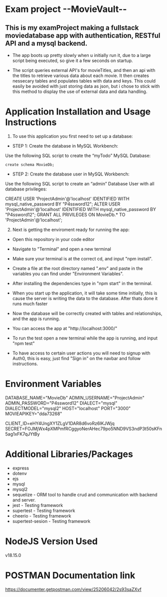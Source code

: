 # Exam project --MovieVault--
## This is my examProject making a fullstack moviedatabase app with authentication, RESTful API and a mysql backend.
- The app boots up pretty slowly when u initially run it, due to a large script being executed, so give it a few seconds on startup.

- The script queries external API's for movieTitles, and then an api with the titles to retrieve various data about each movie. It then creates nessecary tables and populates tables with data and keys. This could easily be avoided with just storing data as json, but i chose to stick with this method to display the use of external data and data handling.


# Application Installation and Usage Instructions

1. To use this application you first need to set up a database:

- STEP 1: Create the database in MySQL Workbench:

Use the following SQL script to create the “myTodo” MySQL Database:

    create schema MovieDb;


- STEP 2: Create the database user in MySQL Workbench:

Use the following SQL script to create an “admin” Database User with all database privileges:


CREATE USER 'ProjectAdmin'@'localhost' IDENTIFIED WITH mysql_native_password BY "P4ssword12";
ALTER USER 'ProjectAdmin'@'localhost' IDENTIFIED WITH mysql_native_password BY "P4ssword12";
GRANT ALL PRIVILEGES ON MovieDb.* TO 'ProjectAdmin'@'localhost';



2. Next is getting the enviroment ready for running the app:

- Open this repository in your code editor

- Navigate to "Terminal" and open a new terminal

- Make sure your terminal is at the correct cd, and input "npm install".

- Create a file at the root directory named ".env" and paste in the variables you can find under     "Environment Variables".

- After installing the dependencies type in "npm start" in the terminal.

- When you start up the application, it will take some time initially, this is cause the server is writing the data to the database. After thats done it runs much faster

- Now the database will be correctly created with tables and relationships, and the app is running.

- You can access the app at "http://localhost:3000/"

- To run the test open a new terminal while the app is running, and input "npm test"

- To have access to certain user actions you will need to signup with Auth0, this is easy, just find "Sign in" on the navbar and follow instructions.


# Environment Variables

DATABASE_NAME="MovieDb"
ADMIN_USERNAME="ProjectAdmin"
ADMIN_PASSWORD="P4ssword12"
DIALECT="mysql"
DIALECTMODEL="mysql2"
HOST="localhost"
PORT="3000"
MOVIEAPIKEY="dda73268"

CLIENT_ID=eHY4UngXY1ZLgV1DAR8d6voRz6IKJWjq
SECRET=FOJMjWx4pXMPmfRCggyoNerAHec79po5NND9VS3ndP3t50sKFn5ag1xFK7qJYtBy


# Additional Libraries/Packages
- express
- dotenv
- ejs
- mysql
- mysql2
- sequelize         - ORM tool to handle crud and communication with backend and server.
- jest              - Testing framework
- supertest         - Testing framework
- cheerio           - Testing framework
- supertest-sesion  - Testing framework
# NodeJS Version Used
v18.15.0

# POSTMAN Documentation link
https://documenter.getpostman.com/view/25206042/2s93saZXvf
